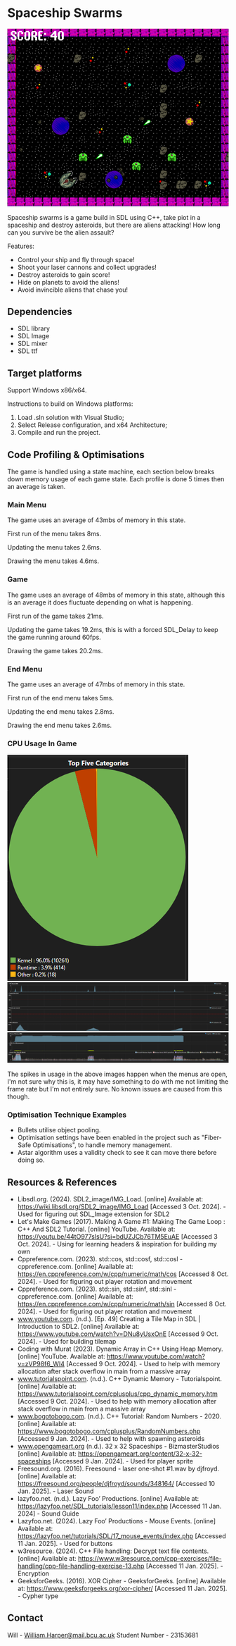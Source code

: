 #  Spaceship Swarms
![Game Image](GithubImages/GameImage.png)

Spaceship swarms is a game build in SDL using C++, take piot in a spaceship and destroy asteroids, but there are aliens attacking!
How long can you survive be the alien assault?

Features:
* Control your ship and fly through space!
* Shoot your laser cannons and collect upgrades!
* Destroy asteroids to gain score!
* Hide on planets to avoid the aliens!
* Avoid invincible aliens that chase you!

## Dependencies
* SDL library
* SDL Image
* SDL mixer
* SDL ttf

## Target platforms
Support Windows x86/x64.

Instructions to build on Windows platforms:
1) Load .sln solution with Visual Studio;
2) Select Release configuration, and x64 Architecture;
3) Compile and run the project.

## Code Profiling & Optimisations
The game is handled using a state machine, each section below breaks down memory usage of each game state. Each profile is done 5 times then an average is taken.

### Main Menu
The game uses an average of 43mbs of memory in this state.

First run of the menu takes 8ms.

Updating the menu takes 2.6ms.

Drawing the menu takes 4.6ms.

### Game
The game uses an average of 48mbs of memory in this state, although this is an average it does fluctuate depending on what is happening.

First run of the game takes 21ms.

Updating the game takes 19.2ms, this is with a forced SDL_Delay to keep the game running around 60fps.

Drawing the game takes 20.2ms.

### End Menu
The game uses an average of 47mbs of memory in this state.

First run of the end menu takes 5ms.

Updating the end menu takes 2.8ms.

Drawing the end menu takes 2.6ms.

### CPU Usage In Game
![CPU Image](GithubImages/CPUusage.png)
![File Reads Image](GithubImages/FileReads.png)
![Memory Usage Image](GithubImages/MemoryUsage.png)

The spikes in usage in the above images happen when the menus are open, I'm not sure why this is, it may have something to do with me not limiting the frame rate but I'm not entirely sure. No known issues are caused from this though.

### Optimisation Technique Examples
* Bullets utilise object pooling.
* Optimisation settings have been enabled in the project such as "Fiber-Safe Optimisations", to handle memory management.
* Astar algorithm uses a validity check to see it can move there before doing so.

## Resources & References
* Libsdl.org. (2024). SDL2_image/IMG_Load. [online] Available at: https://wiki.libsdl.org/SDL2_image/IMG_Load [Accessed 3 Oct. 2024]. - Used for figuring out SDL_Image extension for SDL2
* Let's Make Games (2017). Making A Game #1: Making The Game Loop : C++ And SDL2 Tutorial. [online] YouTube. Available at: https://youtu.be/44tO977slsU?si=bdUZJCb76TM5EuAE [Accessed 3 Oct. 2024]. - Using for learning headers & inspiration for building my own
* Cppreference.com. (2023). std::cos, std::cosf, std::cosl - cppreference.com. [online] Available at: https://en.cppreference.com/w/cpp/numeric/math/cos [Accessed 8 Oct. 2024]. - Used for figuring out player rotation and movement
* Cppreference.com. (2023). std::sin, std::sinf, std::sinl - cppreference.com. [online] Available at: https://en.cppreference.com/w/cpp/numeric/math/sin [Accessed 8 Oct. 2024]. - Used for figuring out player rotation and movement
* www.youtube.com. (n.d.). [Ep. 49] Creating a Tile Map in SDL | Introduction to SDL2. [online] Available at: https://www.youtube.com/watch?v=DNu8yUsxOnE [Accessed 9 Oct. 2024]. - Used for building tilemap
* Coding with Murat (2023). Dynamic Array in C++ Using Heap Memory. [online] YouTube. Available at: https://www.youtube.com/watch?v=zVP98f6_WI4 [Accessed 9 Oct. 2024]. - Used to help with memory allocation after stack overflow in main from a massive array
* www.tutorialspoint.com. (n.d.). C++ Dynamic Memory - Tutorialspoint. [online] Available at: https://www.tutorialspoint.com/cplusplus/cpp_dynamic_memory.htm [Accessed 9 Oct. 2024]. - Used to help with memory allocation after stack overflow in main from a massive array
* www.bogotobogo.com. (n.d.). C++ Tutorial: Random Numbers - 2020. [online] Available at: https://www.bogotobogo.com/cplusplus/RandomNumbers.php [Accessed 9 Jan. 2024]. - Used to help with spawning asteroids
* www.opengameart.org (n.d.). 32 x 32 Spaceships - BizmasterStudios [online] Available at: https://opengameart.org/content/32-x-32-spaceships [Accessed 9 Jan. 2024]. - Used for player sprite
* Freesound.org. (2016). Freesound - laser one-shot #1.wav by djfroyd. [online] Available at: https://freesound.org/people/djfroyd/sounds/348164/ [Accessed 10 Jan. 2025]. - Laser Sound
* lazyfoo.net. (n.d.). Lazy Foo’ Productions. [online] Available at: https://lazyfoo.net/SDL_tutorials/lesson11/index.php [Accessed 11 Jan. 2024] - Sound Guide
* Lazyfoo.net. (2024). Lazy Foo’ Productions - Mouse Events. [online] Available at: https://lazyfoo.net/tutorials/SDL/17_mouse_events/index.php [Accessed 11 Jan. 2025]. - Used for buttons
* w3resource. (2024). C++ File handling: Decrypt text file contents. [online] Available at: https://www.w3resource.com/cpp-exercises/file-handling/cpp-file-handling-exercise-13.php [Accessed 11 Jan. 2025]. - Encryption
* GeeksforGeeks. (2016). XOR Cipher - GeeksforGeeks. [online] Available at: https://www.geeksforgeeks.org/xor-cipher/ [Accessed 11 Jan. 2025]. - Cypher type

## Contact
Will - William.Harper@mail.bcu.ac.uk
Student Number - 23153681
